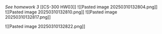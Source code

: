_See homework 3_ [[CS-300 HW03]]
![[Pasted image 20250310132804.png]]
![[Pasted image 20250310132810.png]]
![[Pasted image 20250310132817.png]]

![[Pasted image 20250310132822.png]]
